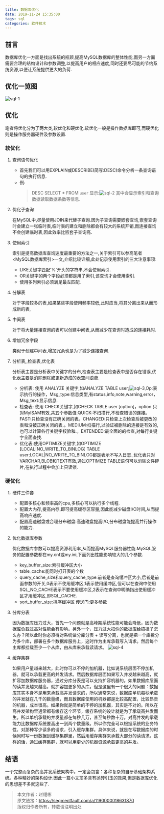 ```yaml
---
title: 数据库优化
date: 2019-11-24 15:35:00
tags: sql
categories: 软件技术
---
```


## 前言

数据库优化一方面是找出系统的瓶颈,提高MySQL数据库的整体性能,而另一方面需要合理的结构设计和参数调整,以提高用户的相应速度,同时还要尽可能的节约系统资源,以便让系统提供更大的负荷.

## 优化一览图

![sql-1](https://cdn.jsdelivr.net/gh/goldsubmarine/cdn@master/blog/sql-1.jpg)

## 优化

笔者将优化分为了两大类,软优化和硬优化,软优化一般是操作数据库即可,而硬优化则是操作服务器硬件及参数设置.

### 软优化

1. 查询语句优化

    - 首先我们可以用EXPLAIN或DESCRIBE(简写:DESC)命令分析一条查询语句的执行信息.
    - 例:
        > DESC SELECT * FROM `user`
        显示:![sql-2](https://cdn.jsdelivr.net/gh/goldsubmarine/cdn@master/blog/sql-2.jpg)
        其中会显示索引和查询数据读取数据条数等信息.

2. 优化子查询

    在MySQL中,尽量使用JOIN来代替子查询.因为子查询需要嵌套查询,嵌套查询时会建立一张临时表,临时表的建立和删除都会有较大的系统开销,而连接查询不会创建临时表,因此效率比嵌套子查询高.

3. 使用索引

    索引是提高数据库查询速度最重要的方法之一,关于索引可以参高笔者<MySQL数据库索引>一文,介绍比较详细,此处记录使用索引的三大注意事项:
    - LIKE关键字匹配'%'开头的字符串,不会使用索引.
    - OR关键字的两个字段必须都是用了索引,该查询才会使用索引.
    - 使用多列索引必须满足最左匹配.

4. 分解表

    对于字段较多的表,如果某些字段使用频率较低,此时应当,将其分离出来从而形成新的表,

5. 中间表

    对于将大量连接查询的表可以创建中间表,从而减少在查询时造成的连接耗时.

6. 增加冗余字段

    类似于创建中间表,增加冗余也是为了减少连接查询.

7. 分析表,,检查表,优化表

    分析表主要是分析表中关键字的分布,检查表主要是检查表中是否存在错误,优化表主要是消除删除或更新造成的表空间浪费.
    - 分析表: 使用 ANALYZE 关键字,如ANALYZE TABLE user;![sql-3](https://cdn.jsdelivr.net/gh/goldsubmarine/cdn@master/blog/sql-3.jpg),Op:表示执行的操作，Msg_type:信息类型,有status,info,note,warning,error，Msg_text:显示信息.
    - 检查表: 使用 CHECK关键字,如CHECK TABLE user [option]，option 只对MyISAM有效,共五个参数值:QUICK:不扫描行,不检查错误的连接。FAST:只检查没有正确关闭的表。CHANGED:只检查上次检查后被更改的表和没被正确关闭的表.。MEDIUM:扫描行,以验证被删除的连接是有效的,也可以计算各行关键字校验和.。EXTENDED:最全面的的检查,对每行关键字全面查找.
    - 优化表:使用OPTIMIZE关键字,如OPTIMIZE [LOCAL|NO_WRITE_TO_BINLOG] TABLE user;LOCAL|NO_WRITE_TO_BINLOG都是表示不写入日志.,优化表只对VARCHAR,BLOB和TEXT有效,通过OPTIMIZE TABLE语句可以消除文件碎片,在执行过程中会加上只读锁.

### 硬优化

1. 硬件三件套

    - 配置多核心和频率高的cpu,多核心可以执行多个线程.
    - 配置大内存,提高内存,即可提高缓存区容量,因此能减少磁盘I/O时间,从而提高响应速度.
    - 配置高速磁盘或合理分布磁盘:高速磁盘提高I/O,分布磁盘能提高并行操作的能力.

2. 优化数据库参数

    优化数据库参数可以提高资源利用率,从而提高MySQL服务器性能.MySQL服务的配置参数都在my.cnf或my.ini,下面列出性能影响较大的几个参数.
    - key_buffer_size:索引缓冲区大小
    - table_cache:能同时打开表的个数
    - query_cache_size和query_cache_type:前者是查询缓冲区大小,后者是前面参数的开关,0表示不使用缓冲区,1表示使用缓冲区,但可以在查询中使用SQL_NO_CACHE表示不要使用缓冲区,2表示在查询中明确指出使用缓冲区才用缓冲区,即SQL_CACHE.
    - sort_buffer_size:排序缓冲区
    传送门:[更多参数](https://www.mysql.com/cn/why-mysql/performance/index.html)

3. 分库分表

    因为数据库压力过大，首先一个问题就是高峰期系统性能可能会降低，因为数据库负载过高对性能会有影响。另外一个，压力过大把你的数据库给搞挂了怎么办？所以此时你必须得对系统做分库分表 + 读写分离，也就是把一个库拆分为多个库，部署在多个数据库服务上，这时作为主库承载写入请求。然后每个主库都挂载至少一个从库，由从库来承载读请求。
    ![sql-4](https://cdn.jsdelivr.net/gh/goldsubmarine/cdn@master/blog/sql-4.jpg)

4. 缓存集群

    如果用户量越来越大，此时你可以不停的加机器，比如说系统层面不停加机器，就可以承载更高的并发请求。然后数据库层面如果写入并发越来越高，就扩容加数据库服务器，通过分库分表是可以支持扩容机器的，如果数据库层面的读并发越来越高，就扩容加更多的从库。但是这里有一个很大的问题：数据库其实本身不是用来承载高并发请求的，所以通常来说，数据库单机每秒承载的并发就在几千的数量级，而且数据库使用的机器都是比较高配置，比较昂贵的机器，成本很高。如果你就是简单的不停的加机器，其实是不对的。所以在高并发架构里通常都有缓存这个环节，缓存系统的设计就是为了承载高并发而生。所以单机承载的并发量都在每秒几万，甚至每秒数十万，对高并发的承载能力比数据库系统要高出一到两个数量级。所以你完全可以根据系统的业务特性，对那种写少读多的请求，引入缓存集群。具体来说，就是在写数据库的时候同时写一份数据到缓存集群里，然后用缓存集群来承载大部分的读请求。这样的话，通过缓存集群，就可以用更少的机器资源承载更高的并发。

## 结语

一个完整而复杂的高并发系统架构中，一定会包含：各种复杂的自研基础架构系统。各种精妙的架构设计.因此一篇小文顶多具有抛砖引玉的效果,但是数据库优化的思想差不多就这些了.

> 本文作者：赵栩彬  
> 原文链接：<https://segmentfault.com/a/1190000018631870>  
> 版权归作者所有，转载请注明出处
